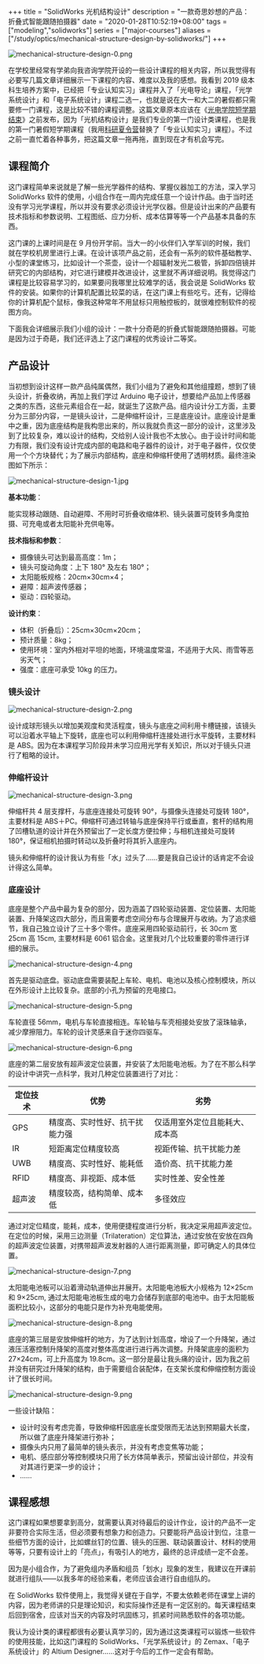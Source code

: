 +++
title = "SolidWorks 光机结构设计"
description = "一款奇思妙想的产品：折叠式智能跟随拍摄器"
date = "2020-01-28T10:52:19+08:00"
tags = ["modeling","solidworks"]
series = ["major-courses"]
aliases = ["/study/optics/mechanical-structure-design-by-solidworks/"]
+++

![mechanical-structure-design-0.png](/images/mechanical-structure-design-0.png)

在学校里经常有学弟向我咨询学院开设的一些设计课程的相关内容，所以我觉得有必要写几篇文章详细展示一下课程的内容、难度以及我的感想。我看到 2019 级本科生培养方案中，已经把「专业认知实习」课程并入了「光电导论」课程，「光学系统设计」和「电子系统设计」课程二选一，也就是说在大一和大二的暑假都只需要修一门课程，这是比较不错的课程调整。这篇文章原本应该在《[光电学院短学期结束](/study/optics/opt-short-term-2019/)》之前发布，因为「光机结构设计」是我们专业的第一门设计类课程，也是我的第一门暑假短学期课程（我用[科研夏令营](/life/school/science-summer-camp-in-japan/)替换了「专业认知实习」课程）。不过之前一直忙着各种事务，把这篇文章一拖再拖，直到现在才有机会写完。

## 课程简介

这门课程简单来说就是了解一些光学器件的结构、掌握仪器加工的方法，深入学习 SolidWorks 软件的使用，小组合作在一周内完成任意一个设计作品。由于当时还没有学习光学课程，所以并没有要求必须设计光学仪器。但是设计出来的产品要有技术指标和参数说明、工程图纸、应力分析、成本估算等等一个产品基本具备的东西。

这门课的上课时间是在 9 月份开学前。当大一的小伙伴们入学军训的时候，我们就在学校机房里进行上课。在设计该项产品之前，还会有一系列的软件基础教学、小型的课堂练习，比如设计一个茶壶，设计一个超辐射发光二极管，拆卸四倍镜并研究它的内部结构，对它进行建模并改进设计，这里就不再详细说明。我觉得这门课程是比较容易学习的，如果要问我哪里比较难学的话，我会说是 SolidWorks 软件的安装。如果你的计算机配置比较菜的话，在这门课上有些吃亏。还有，记得给你的计算机配个鼠标，像我这种常年不用鼠标只用触控板的，就很难控制软件的视图方向。

下面我会详细展示我们小组的设计：一款十分奇葩的折叠式智能跟随拍摄器。可能是因为过于奇葩，我们还评选上了这门课程的优秀设计二等奖。

## 产品设计

当初想到设计这样一款产品纯属偶然，我们小组为了避免和其他组撞题，想到了镜头设计，折叠收纳，再加上我们学过 Arduino 电子设计，想要给产品加上传感器之类的东西，这些元素组合在一起，就诞生了这款产品。组内设计分工方面，主要分为三部分内容，一是镜头设计，二是伸缩杆设计，三是底座设计。底座设计是重中之重，因为底座结构是我构思出来的，所以我就负责这一部分的设计，这里涉及到了比较复杂，难以设计的结构，交给别人设计我也不太放心。由于设计时间和能力有限，我们没有设计完成内部的电路和电子器件的设计，对于电子器件，仅仅使用一个个方块替代；为了展示内部结构，底座和伸缩杆使用了透明材质。最终渲染图如下所示：

![mechanical-structure-design-1.jpg](/images/mechanical-structure-design-1.jpg)

**基本功能**：

能实现移动跟随、自动避障、不用时可折叠收缩体积、镜头装置可旋转多角度拍摄、可充电或者太阳能补充供电等。

**技术指标和参数**：

+ 摄像镜头可达到最高高度：1m；
+ 镜头可旋动角度：上下 180° 及左右 180°；
+ 太阳能板规格：20cm×30cm×4；
+ 避障：超声波传感器；
+ 驱动：四轮驱动。

**设计约束**：

+ 体积（折叠后）：25cm×30cm×20cm；
+ 预计质量：8kg；
+ 使用环境：室内外相对平坦的地面，环境温度常温，不适用于大风、雨雪等恶劣天气；
+ 强度：底座可承受 10kg 的压力。

### 镜头设计

![mechanical-structure-design-2.png](/images/mechanical-structure-design-2.png "镜头")

设计成球形镜头以增加美观度和灵活程度，镜头与底座之间利用卡槽链接，该镜头可以沿着水平轴上下旋转，底座也可以利用伸缩杆连接处进行水平旋转，主要材料是 ABS。因为在本课程学习阶段并未学习应用光学有关知识，所以对于镜头只进行了粗略的设计。

### 伸缩杆设计

![mechanical-structure-design-3.png](/images/mechanical-structure-design-3.png "伸缩杆")

伸缩杆共 4 层支撑杆，与底座连接处可旋转 90°，与摄像头连接处可旋转 180°，主要材料是 ABS＋PC。伸缩杆可通过转轴与底座保持平行或垂直，套杆的结构用了凹槽轨道的设计并在外预留出了一定长度方便拉伸；与相机连接处可旋转 180°，保证相机拍摄时转动以及折叠时将其折入底座内。

镜头和伸缩杆的设计我认为有些「水」过头了……要是我自己设计的话肯定不会设计得这么简单。

### 底座设计

底座是整个产品中最为复杂的部分，因为涵盖了四轮驱动装置、定位装置、太阳能装置、升降架这四大部分，而且需要考虑空间分布与合理展开与收纳。为了追求细节，我自己独立设计了三十多个零件。底座采用四轮驱动前行，长 30cm 宽 25cm 高 15cm, 主要材料是 6061 铝合金。这里我对几个比较重要的零件进行详细的展示。

![mechanical-structure-design-4.png](/images/mechanical-structure-design-4.png "底座零件")

首先是驱动底盘。驱动底盘需要装配上车轮、电机、电池以及核心控制模块，所以在外形设计上比较复杂。底部的小孔为预留的充电接口。

![mechanical-structure-design-5.png](/images/mechanical-structure-design-5.png "驱动底盘")

车轮直径 56mm，电机与车轮直接相连。车轮轴与车壳相接处安放了滚珠轴承，减少摩擦阻力。车轮的设计灵感来自于迷你四驱车。

![mechanical-structure-design-6.png](/images/mechanical-structure-design-6.png "车轮")

底座的第二层安放有超声波定位装置，并安装了太阳能电池板。为了在不那么科学的设计中讲究一点科学，我对几种定位装置进行了对比：

| 定位技术 |             优势             |             劣势            |
|---------|------------------------------|-----------------------------|
|   GPS   | 精度高、实时性好、抗干扰能力强 | 仅适用室外定位且能耗大、成本高 |
|   IR    |       短距离定位精度较高      |     视距传输、抗干扰能力差    |
|   UWB   |    精度高、实时性好、能耗低    |      造价高、抗干扰能力差     |
|   RFID  |     精度高、非视距、成本低     |       实时性差、安全性差     |
|  超声波  |   精度较高，结构简单、成本低   |            多径效应         |

通过对定位精度，能耗，成本，使用便捷程度进行分析，我决定采用超声波定位。在定位的时候，采用三边测量（Trilateration）定位算法，通过安放在安放在四角的超声波定位装置，对携带超声波发射器的人进行距离测量，即可确定人的具体位置。

![mechanical-structure-design-7.png](/images/mechanical-structure-design-7.png "超声波定位模块")

太阳能电池板可以沿着滑动轨道伸出并展开。太阳能电池板大小规格为 12×25cm 和 9×25cm, 通过太阳能电池板生成的电力会储存到底部的电池中。由于太阳能板面积比较小，这部分的电能只是作为补充电能使用。

![mechanical-structure-design-8.png](/images/mechanical-structure-design-8.png "太阳能电池板")

底座的第三层是安放伸缩杆的地方，为了达到计划高度，增设了一个升降架，通过液压活塞控制升降架的高度对整体高度进行进行再次调整。升降架底座的面积为 27×24cm，可上升高度为 19.8cm。这一部分是最让我头痛的设计，因为我之前并没有研究过升降架的结构，由于需要组合装配体，在支架长度和伸缩控制方面设计了很长时间。

![mechanical-structure-design-9.png](/images/mechanical-structure-design-9.png "升降架")

一些设计缺陷：

+ 设计时没有考虑完善，导致伸缩杆因底座长度受限而无法达到预期最大长度，所以做了底座升降架进行弥补；
+ 摄像头内只用了最简单的镜头表示，并没有考虑变焦等功能；
+ 电机、感应部分等控制模块只用了长方体简单表示，预留出设计部位，并没有对其进行更深一步的设计；
+ ……

## 课程感想

这门课程如果想要拿到高分，就需要认真对待最后的设计作业，设计的产品不一定非要符合实际生活，但必须要有想象力和创造力。只要能将产品设计到位，注意一些细节方面的设计，比如螺丝钉的位置、镜头的压圈、联动装置设计、材料的使用等等，只要有设计上的「亮点」，有吸引人的地方，最终的总评成绩一定不会差。

因为是小组合作，为了避免组内矛盾和组员「划水」现象的发生，我建议在开课前就进行组队——以我多年的经验来看，老师应该会进行自由组队的。

在 SolidWorks 软件使用上，我觉得关键在于自学，不要太依赖老师在课堂上讲的内容，因为老师讲的只是理论知识，和实际操作还是有一定区别的。每天课程结束后回到宿舍，应该对当天的内容及时巩固练习，抓紧时间熟悉软件的各项功能。

我认为设计类的课程都很有必要认真学习的，因为通过这类课程可以锻炼一些软件的使用技能，比如这门课程的 SolidWorks、「光学系统设计」的 Zemax、「电子系统设计」的 Altium Designer……这对于今后的工作一定会有帮助。